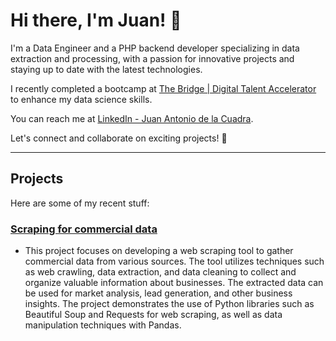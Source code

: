# Hi there, I'm Juan! 👋

I'm a Data Engineer and a PHP backend developer specializing in data extraction and processing, with a passion for innovative projects and staying up to date with the latest technologies.

I recently completed a bootcamp at [The Bridge | Digital Talent Accelerator](https://www.thebridge.tech/) to enhance my data science skills.

You can reach me at [LinkedIn - Juan Antonio de la Cuadra](https://es.linkedin.com/in/juan-antonio-de-la-cuadra-s%C3%A1nchez-2435a52a). 

Let's connect and collaborate on exciting projects! 🤝

--- 
## Projects

Here are some of my recent stuff:

### [Scraping for commercial data](https://github.com/juandelacuadra/Scraping_Web)

- This project focuses on developing a web scraping tool to gather commercial data from various sources. The tool utilizes techniques such as web crawling, data extraction, and data cleaning to collect and organize valuable information about businesses. The extracted data can be used for market analysis, lead generation, and other business insights. The project demonstrates the use of Python libraries such as Beautiful Soup and Requests for web scraping, as well as data manipulation techniques with Pandas.

